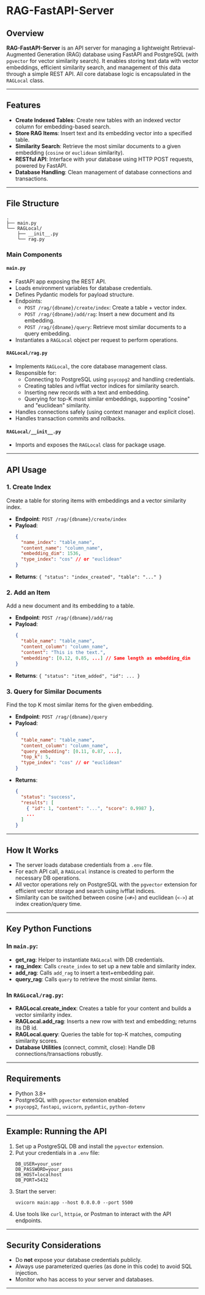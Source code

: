 # RAG-FastAPI-Server

## Overview

**RAG-FastAPI-Server** is an API server for managing a lightweight Retrieval-Augmented Generation (RAG) database using FastAPI and PostgreSQL (with `pgvector` for vector similarity search). It enables storing text data with vector embeddings, efficient similarity search, and management of this data through a simple REST API. All core database logic is encapsulated in the `RAGLocal` class.

---

## Features

- **Create Indexed Tables**: Create new tables with an indexed vector column for embedding-based search.
- **Store RAG Items**: Insert text and its embedding vector into a specified table.
- **Similarity Search**: Retrieve the most similar documents to a given embedding (`cosine` or `euclidean` similarity).
- **RESTful API**: Interface with your database using HTTP POST requests, powered by FastAPI.
- **Database Handling**: Clean management of database connections and transactions.

---

## File Structure

```
.
├── main.py
└── RAGLocal/
    ├── __init__.py
    └── rag.py
```

### Main Components

#### `main.py`

- FastAPI app exposing the REST API.
- Loads environment variables for database credentials.
- Defines Pydantic models for payload structure.
- Endpoints:
  - `POST /rag/{dbname}/create/index`: Create a table + vector index.
  - `POST /rag/{dbname}/add/rag`: Insert a new document and its embedding.
  - `POST /rag/{dbname}/query`: Retrieve most similar documents to a query embedding.
- Instantiates a `RAGLocal` object per request to perform operations.

#### `RAGLocal/rag.py`

- Implements `RAGLocal`, the core database management class.
- Responsible for:
  - Connecting to PostgreSQL using `psycopg2` and handling credentials.
  - Creating tables and ivfflat vector indices for similarity search.
  - Inserting new records with a text and embedding.
  - Querying for top-K most similar embeddings, supporting "cosine" and "euclidean" similarity.
- Handles connections safely (using context manager and explicit close).
- Handles transaction commits and rollbacks.

#### `RAGLocal/__init__.py`

- Imports and exposes the `RAGLocal` class for package usage.

---

## API Usage

### 1. Create Index

Create a table for storing items with embeddings and a vector similarity index.

- **Endpoint**: `POST /rag/{dbname}/create/index`
- **Payload**:
  ```json
  {
    "name_index": "table_name",
    "content_name": "column_name",
    "embedding_dim": 1536,
    "type_index": "cos" // or "euclidean"
  }
  ```
- **Returns**: `{ "status": "index_created", "table": "..." }`

### 2. Add an Item

Add a new document and its embedding to a table.

- **Endpoint**: `POST /rag/{dbname}/add/rag`
- **Payload**:
  ```json
  {
    "table_name": "table_name",
    "content_column": "column_name",
    "content": "This is the text.",
    "embedding": [0.12, 0.85, ...] // Same length as embedding_dim
  }
  ```
- **Returns**: `{ "status": "item_added", "id": ... }`

### 3. Query for Similar Documents

Find the top K most similar items for the given embedding.

- **Endpoint**: `POST /rag/{dbname}/query`
- **Payload**:
  ```json
  {
    "table_name": "table_name",
    "content_column": "column_name",
    "query_embedding": [0.11, 0.87, ...],
    "top_k": 5,
    "type_index": "cos" // or "euclidean"
  }
  ```
- **Returns**:
  ```json
  {
    "status": "success",
    "results": [
      { "id": 1, "content": "...", "score": 0.9987 },
      ...
    ]
  }
  ```

---

## How It Works

- The server loads database credentials from a `.env` file.
- For each API call, a `RAGLocal` instance is created to perform the necessary DB operations.
- All vector operations rely on PostgreSQL with the `pgvector` extension for efficient vector storage and search using ivfflat indices.
- Similarity can be switched between cosine (`<#>`) and euclidean (`<->`) at index creation/query time.

---

## Key Python Functions

### In `main.py`:
- **get_rag**: Helper to instantiate `RAGLocal` with DB credentials.
- **rag_index**: Calls `create_index` to set up a new table and similarity index.
- **add_rag**: Calls `add_rag` to insert a text+embedding pair.
- **query_rag**: Calls `query` to retrieve the most similar items.

### In `RAGLocal/rag.py`:
- **RAGLocal.create_index**: Creates a table for your content and builds a vector similarity index.
- **RAGLocal.add_rag**: Inserts a new row with text and embedding; returns its DB id.
- **RAGLocal.query**: Queries the table for top-K matches, computing similarity scores.
- **Database Utilities** (connect, commit, close): Handle DB connections/transactions robustly.

---

## Requirements

- Python 3.8+
- PostgreSQL with `pgvector` extension enabled
- `psycopg2`, `fastapi`, `uvicorn`, `pydantic`, `python-dotenv`

---

## Example: Running the API

1. Set up a PostgreSQL DB and install the `pgvector` extension.
2. Put your credentials in a `.env` file:
   ```
   DB_USER=your_user
   DB_PASSWORD=your_pass
   DB_HOST=localhost
   DB_PORT=5432
   ```
3. Start the server:
   ```
   uvicorn main:app --host 0.0.0.0 --port 5500
   ```
4. Use tools like `curl`, `httpie`, or Postman to interact with the API endpoints.

---

## Security Considerations

- Do **not** expose your database credentials publicly.
- Always use parameterized queries (as done in this code) to avoid SQL injection.
- Monitor who has access to your server and databases.

---
